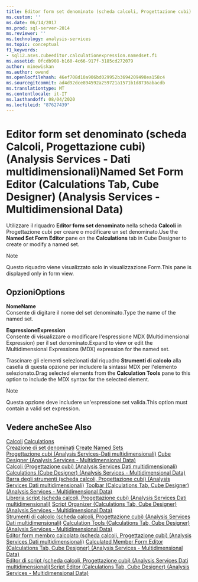 ```yaml
---
title: Editor form set denominato (scheda calcoli, Progettazione cubi) (Analysis Services-Dati multidimensionali) | Microsoft Docs
ms.custom: ''
ms.date: 06/14/2017
ms.prod: sql-server-2014
ms.reviewer: ''
ms.technology: analysis-services
ms.topic: conceptual
f1_keywords:
- sql12.asvs.cubeeditor.calculationexpression.namedset.f1
ms.assetid: 0fcdb908-b160-4c66-917f-3185cd272079
author: minewiskan
ms.author: owend
ms.openlocfilehash: 46ef708d10a906bd029952b3694209498ea158c4
ms.sourcegitcommit: ad4d92dce894592a259721a1571b1d8736abacdb
ms.translationtype: MT
ms.contentlocale: it-IT
ms.lasthandoff: 08/04/2020
ms.locfileid: "87627439"
---
```

# <a name="named-set-form-editor-calculations-tab-cube-designer-analysis-services---multidimensional-data"></a><span data-ttu-id="9b97f-102">Editor form set denominato (scheda Calcoli, Progettazione cubi) (Analysis Services - Dati multidimensionali)</span><span class="sxs-lookup"><span data-stu-id="9b97f-102">Named Set Form Editor (Calculations Tab, Cube Designer) (Analysis Services - Multidimensional Data)</span></span>
  <span data-ttu-id="9b97f-103">Utilizzare il riquadro **Editor form set denominato** nella scheda **Calcoli** in Progettazione cubi per creare o modificare un set denominato.</span><span class="sxs-lookup"><span data-stu-id="9b97f-103">Use the **Named Set Form Editor** pane on the **Calculations** tab in Cube Designer to create or modify a named set.</span></span>  
  
> [!NOTE]  
>  <span data-ttu-id="9b97f-104">Questo riquadro viene visualizzato solo in visualizzazione Form.</span><span class="sxs-lookup"><span data-stu-id="9b97f-104">This pane is displayed only in form view.</span></span>  
  
## <a name="options"></a><span data-ttu-id="9b97f-105">Opzioni</span><span class="sxs-lookup"><span data-stu-id="9b97f-105">Options</span></span>  
 <span data-ttu-id="9b97f-106">**Nome**</span><span class="sxs-lookup"><span data-stu-id="9b97f-106">**Name**</span></span>  
 <span data-ttu-id="9b97f-107">Consente di digitare il nome del set denominato.</span><span class="sxs-lookup"><span data-stu-id="9b97f-107">Type the name of the named set.</span></span>  
  
 <span data-ttu-id="9b97f-108">**Espressione**</span><span class="sxs-lookup"><span data-stu-id="9b97f-108">**Expression**</span></span>  
 <span data-ttu-id="9b97f-109">Consente di visualizzare o modificare l'espressione MDX (Multidimensional Expression) per il set denominato.</span><span class="sxs-lookup"><span data-stu-id="9b97f-109">Expand to view or edit the Multidimensional Expressions (MDX) expression for the named set.</span></span>  
  
 <span data-ttu-id="9b97f-110">Trascinare gli elementi selezionati dal riquadro **Strumenti di calcolo** alla casella di questa opzione per includere la sintassi MDX per l'elemento selezionato.</span><span class="sxs-lookup"><span data-stu-id="9b97f-110">Drag selected elements from the **Calculation Tools** pane to this option to include the MDX syntax for the selected element.</span></span>  
  
> [!NOTE]  
>  <span data-ttu-id="9b97f-111">Questa opzione deve includere un'espressione set valida.</span><span class="sxs-lookup"><span data-stu-id="9b97f-111">This option must contain a valid set expression.</span></span>  
  
## <a name="see-also"></a><span data-ttu-id="9b97f-112">Vedere anche</span><span class="sxs-lookup"><span data-stu-id="9b97f-112">See Also</span></span>  
 <span data-ttu-id="9b97f-113">[Calcoli](multidimensional-models-olap-logical-cube-objects/calculations.md) </span><span class="sxs-lookup"><span data-stu-id="9b97f-113">[Calculations](multidimensional-models-olap-logical-cube-objects/calculations.md) </span></span>  
 <span data-ttu-id="9b97f-114">[Creazione di set denominati](multidimensional-models/create-named-sets.md) </span><span class="sxs-lookup"><span data-stu-id="9b97f-114">[Create Named Sets](multidimensional-models/create-named-sets.md) </span></span>  
 <span data-ttu-id="9b97f-115">[Progettazione cubi &#40;Analysis Services-Dati multidimensionali&#41;](cube-designer-analysis-services-multidimensional-data.md) </span><span class="sxs-lookup"><span data-stu-id="9b97f-115">[Cube Designer &#40;Analysis Services - Multidimensional Data&#41;](cube-designer-analysis-services-multidimensional-data.md) </span></span>  
 <span data-ttu-id="9b97f-116">[Calcoli &#40;Progettazione cubi&#41; &#40;Analysis Services Dati multidimensionali&#41;](calculations-cube-designer-analysis-services-multidimensional-data.md) </span><span class="sxs-lookup"><span data-stu-id="9b97f-116">[Calculations &#40;Cube Designer&#41; &#40;Analysis Services - Multidimensional Data&#41;](calculations-cube-designer-analysis-services-multidimensional-data.md) </span></span>  
 <span data-ttu-id="9b97f-117">[Barra degli strumenti &#40;scheda calcoli, Progettazione cubi&#41; &#40;Analysis Services Dati multidimensionali&#41;](toolbar-calculations-tab-cube-designer-analysis-services-multidimensional-data.md) </span><span class="sxs-lookup"><span data-stu-id="9b97f-117">[Toolbar &#40;Calculations Tab, Cube Designer&#41; &#40;Analysis Services - Multidimensional Data&#41;](toolbar-calculations-tab-cube-designer-analysis-services-multidimensional-data.md) </span></span>  
 <span data-ttu-id="9b97f-118">[Libreria script &#40;scheda calcoli, Progettazione cubi&#41; &#40;Analysis Services Dati multidimensionali&#41;](script-organizer-cube-designer-analysis-services-multidimensional-data.md) </span><span class="sxs-lookup"><span data-stu-id="9b97f-118">[Script Organizer &#40;Calculations Tab, Cube Designer&#41; &#40;Analysis Services - Multidimensional Data&#41;](script-organizer-cube-designer-analysis-services-multidimensional-data.md) </span></span>  
 <span data-ttu-id="9b97f-119">[Strumenti di calcolo &#40;scheda calcoli, Progettazione cubi&#41; &#40;Analysis Services Dati multidimensionali&#41;](calculation-tools-cube-designer-analysis-services-multidimensional-data.md) </span><span class="sxs-lookup"><span data-stu-id="9b97f-119">[Calculation Tools &#40;Calculations Tab, Cube Designer&#41; &#40;Analysis Services - Multidimensional Data&#41;](calculation-tools-cube-designer-analysis-services-multidimensional-data.md) </span></span>  
 <span data-ttu-id="9b97f-120">[Editor form membro calcolato &#40;scheda calcoli, Progettazione cubi&#41; &#40;Analysis Services Dati multidimensionali&#41;](calculated-member-form-editor-cube-designer-analysis-services-multidimensional-data.md) </span><span class="sxs-lookup"><span data-stu-id="9b97f-120">[Calculated Member Form Editor &#40;Calculations Tab, Cube Designer&#41; &#40;Analysis Services - Multidimensional Data&#41;](calculated-member-form-editor-cube-designer-analysis-services-multidimensional-data.md) </span></span>  
 [<span data-ttu-id="9b97f-121">Editor di script &#40;scheda calcoli, Progettazione cubi&#41; &#40;Analysis Services Dati multidimensionali&#41;</span><span class="sxs-lookup"><span data-stu-id="9b97f-121">Script Editor &#40;Calculations Tab, Cube Designer&#41; &#40;Analysis Services - Multidimensional Data&#41;</span></span>](script-editor-calculations-cube-designer-analysis-services-multidimensional-data.md)  
  
  
